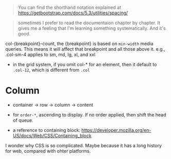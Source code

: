 > You can find the shorthand notation explained at https://getbootstrap.com/docs/5.3/utilities/spacing/

> sometimes I prefer to read the documentaion chapter by chapter. It gives me a feeling that I'm learning something systematically. And it's good.


col-{breakpoint}-count, the {breakpoint} is based on `min-width` media queries. This means it will affect that breakpoint and all those above it. e.g., .col-sm-4 applies to sm, md, lg, xl, and xxl

- in the grid system, if you omit col-* for an element, then it default to `.col-12`, which is different from `.col`


# Column

- container -> row -> column -> content
- for `order-*`, ascending to display. If no order applied, then shift the head of queue.


- a reference to containing block: https://developer.mozilla.org/en-US/docs/Web/CSS/Containing_block

I wonder why CSS is so complicated. Maybe because it has a long history for web, compared with ohter platforms.

